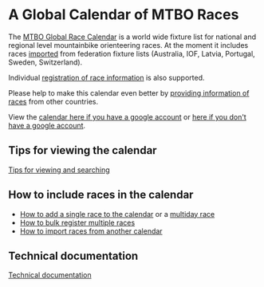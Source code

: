 # A Global Calendar of MTBO Races

The [MTBO Global Race Calendar](https://calendar.google.com/calendar?cid=Y2t0cHI5cDA4b3IxMmcwODIwZzgza2NlMG9AZ3JvdXAuY2FsZW5kYXIuZ29vZ2xlLmNvbQ)
 is a world wide fixture list for national and regional level mountainbike orienteering races.
At the moment it includes races [imported]((./docs/import.md)) from 
federation fixture lists (Australia, IOF, Latvia, Portugal, Sweden, Switzerland). 

Individual [registration of race information](./docs/register.md) is also supported.

Please help to make this calendar even better by [providing information of races](#how-to-include-races-in-the-calendar) from other
countries.

View the [calendar here if you have a google account](https://calendar.google.com/calendar?cid=Y2t0cHI5cDA4b3IxMmcwODIwZzgza2NlMG9AZ3JvdXAuY2FsZW5kYXIuZ29vZ2xlLmNvbQ)
or [here if you don't have a google account](https://calendar.google.com/calendar/embed?src=cktpr9p08or12g0820g83kce0o%40group.calendar.google.com).

## Tips for viewing the calendar
[Tips for viewing and searching](./docs/view.md)

## How to include races in the calendar
* [How to add a single race to the calendar](./docs/register.md) or a [multiday race](https://goo.gl/forms/1gR7rcSUdxqZ8CT82)
* [How to bulk register multiple races](./docs/bulk.md)
* [How to import races from another calendar	](./docs/import.md)

## Technical documentation
[Technical documentation](./docs/technical.md)




